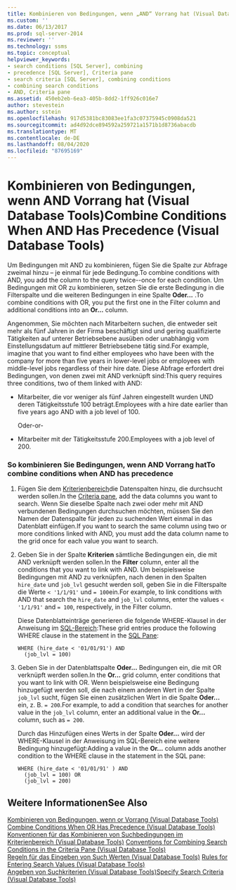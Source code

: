 ```yaml
---
title: Kombinieren von Bedingungen, wenn „AND“ Vorrang hat (Visual Database Tools) | Microsoft-Dokumentation
ms.custom: ''
ms.date: 06/13/2017
ms.prod: sql-server-2014
ms.reviewer: ''
ms.technology: ssms
ms.topic: conceptual
helpviewer_keywords:
- search conditions [SQL Server], combining
- precedence [SQL Server], Criteria pane
- search criteria [SQL Server], combining conditions
- combining search conditions
- AND, Criteria pane
ms.assetid: 450eb2eb-6ea3-405b-8dd2-1ff926c016e7
author: stevestein
ms.author: sstein
ms.openlocfilehash: 917d5381bc83083ee1fa3c07375945c0908da521
ms.sourcegitcommit: ad4d92dce894592a259721a1571b1d8736abacdb
ms.translationtype: MT
ms.contentlocale: de-DE
ms.lasthandoff: 08/04/2020
ms.locfileid: "87695169"
---
```

# <a name="combine-conditions-when-and-has-precedence-visual-database-tools"></a><span data-ttu-id="db529-102">Kombinieren von Bedingungen, wenn AND Vorrang hat (Visual Database Tools)</span><span class="sxs-lookup"><span data-stu-id="db529-102">Combine Conditions When AND Has Precedence (Visual Database Tools)</span></span>
  <span data-ttu-id="db529-103">Um Bedingungen mit AND zu kombinieren, fügen Sie die Spalte zur Abfrage zweimal hinzu – je einmal für jede Bedingung.</span><span class="sxs-lookup"><span data-stu-id="db529-103">To combine conditions with AND, you add the column to the query twice--once for each condition.</span></span> <span data-ttu-id="db529-104">Um Bedingungen mit OR zu kombinieren, setzen Sie die erste Bedingung in die Filterspalte und die weiteren Bedingungen in eine Spalte **Oder...** .</span><span class="sxs-lookup"><span data-stu-id="db529-104">To combine conditions with OR, you put the first one in the Filter column and additional conditions into an **Or...** column.</span></span>  
  
 <span data-ttu-id="db529-105">Angenommen, Sie möchten nach Mitarbeitern suchen, die entweder seit mehr als fünf Jahren in der Firma beschäftigt sind und gering qualifizierte Tätigkeiten auf unterer Betriebsebene ausüben oder unabhängig vom Einstellungsdatum auf mittlerer Betriebsebene tätig sind.</span><span class="sxs-lookup"><span data-stu-id="db529-105">For example, imagine that you want to find either employees who have been with the company for more than five years in lower-level jobs or employees with middle-level jobs regardless of their hire date.</span></span> <span data-ttu-id="db529-106">Diese Abfrage erfordert drei Bedingungen, von denen zwei mit AND verknüpft sind:</span><span class="sxs-lookup"><span data-stu-id="db529-106">This query requires three conditions, two of them linked with AND:</span></span>  
  
-   <span data-ttu-id="db529-107">Mitarbeiter, die vor weniger als fünf Jahren eingestellt wurden UND deren Tätigkeitsstufe 100 beträgt.</span><span class="sxs-lookup"><span data-stu-id="db529-107">Employees with a hire date earlier than five years ago AND with a job level of 100.</span></span>  
  
     <span data-ttu-id="db529-108">Oder</span><span class="sxs-lookup"><span data-stu-id="db529-108">-or-</span></span>  
  
-   <span data-ttu-id="db529-109">Mitarbeiter mit der Tätigkeitsstufe 200.</span><span class="sxs-lookup"><span data-stu-id="db529-109">Employees with a job level of 200.</span></span>  
  
### <a name="to-combine-conditions-when-and-has-precedence"></a><span data-ttu-id="db529-110">So kombinieren Sie Bedingungen, wenn AND Vorrang hat</span><span class="sxs-lookup"><span data-stu-id="db529-110">To combine conditions when AND has precedence</span></span>  
  
1.  <span data-ttu-id="db529-111">Fügen Sie dem [Kriterienbereich](visual-database-tools.md)die Datenspalten hinzu, die durchsucht werden sollen.</span><span class="sxs-lookup"><span data-stu-id="db529-111">In the [Criteria pane](visual-database-tools.md), add the data columns you want to search.</span></span> <span data-ttu-id="db529-112">Wenn Sie dieselbe Spalte nach zwei oder mehr mit AND verbundenen Bedingungen durchsuchen möchten, müssen Sie den Namen der Datenspalte für jeden zu suchenden Wert einmal in das Datenblatt einfügen.</span><span class="sxs-lookup"><span data-stu-id="db529-112">If you want to search the same column using two or more conditions linked with AND, you must add the data column name to the grid once for each value you want to search.</span></span>  
  
2.  <span data-ttu-id="db529-113">Geben Sie in der Spalte **Kriterien** sämtliche Bedingungen ein, die mit AND verknüpft werden sollen.</span><span class="sxs-lookup"><span data-stu-id="db529-113">In the **Filter** column, enter all the conditions that you want to link with AND.</span></span> <span data-ttu-id="db529-114">Um beispielsweise Bedingungen mit AND zu verknüpfen, nach denen in den Spalten `hire_date` und `job_lvl` gesucht werden soll, geben Sie in die Filterspalte die Werte `< '1/1/91'` und `= 100`ein.</span><span class="sxs-lookup"><span data-stu-id="db529-114">For example, to link conditions with AND that search the `hire_date` and `job_lvl` columns, enter the values `< '1/1/91'` and `= 100`, respectively, in the Filter column.</span></span>  
  
     <span data-ttu-id="db529-115">Diese Datenblatteinträge generieren die folgende WHERE-Klausel in der Anweisung im [SQL-Bereich](sql-pane-visual-database-tools.md):</span><span class="sxs-lookup"><span data-stu-id="db529-115">These grid entries produce the following WHERE clause in the statement in the [SQL Pane](sql-pane-visual-database-tools.md):</span></span>  
  
    ```  
    WHERE (hire_date < '01/01/91') AND  
      (job_lvl = 100)  
    ```  
  
3.  <span data-ttu-id="db529-116">Geben Sie in der Datenblattspalte **Oder...** Bedingungen ein, die mit OR verknüpft werden sollen.</span><span class="sxs-lookup"><span data-stu-id="db529-116">In the **Or...** grid column, enter conditions that you want to link with OR.</span></span> <span data-ttu-id="db529-117">Wenn beispielsweise eine Bedingung hinzugefügt werden soll, die nach einem anderen Wert in der Spalte `job_lvl` sucht, fügen Sie einen zusätzlichen Wert in die Spalte **Oder...** ein, z. B. `= 200`.</span><span class="sxs-lookup"><span data-stu-id="db529-117">For example, to add a condition that searches for another value in the `job_lvl` column, enter an additional value in the **Or...** column, such as `= 200`.</span></span>  
  
     <span data-ttu-id="db529-118">Durch das Hinzufügen eines Werts in der Spalte **Oder...** wird der WHERE-Klausel in der Anweisung im SQL-Bereich eine weitere Bedingung hinzugefügt:</span><span class="sxs-lookup"><span data-stu-id="db529-118">Adding a value in the **Or...** column adds another condition to the WHERE clause in the statement in the SQL pane:</span></span>  
  
    ```  
    WHERE (hire_date < '01/01/91' ) AND  
      (job_lvl = 100) OR   
      (job_lvl = 200)  
    ```  
  
## <a name="see-also"></a><span data-ttu-id="db529-119">Weitere Informationen</span><span class="sxs-lookup"><span data-stu-id="db529-119">See Also</span></span>  
 <span data-ttu-id="db529-120">[Kombinieren von Bedingungen, wenn or Vorrang &#40;Visual Database Tools&#41;](combine-conditions-when-or-has-precedence-visual-database-tools.md) </span><span class="sxs-lookup"><span data-stu-id="db529-120">[Combine Conditions When OR Has Precedence &#40;Visual Database Tools&#41;](combine-conditions-when-or-has-precedence-visual-database-tools.md) </span></span>  
 <span data-ttu-id="db529-121">[Konventionen für das Kombinieren von Suchbedingungen im Kriterienbereich &#40;Visual Database Tools&#41;](conventions-combine-search-conditions-in-criteria-pane-visual-db-tools.md) </span><span class="sxs-lookup"><span data-stu-id="db529-121">[Conventions for Combining Search Conditions in the Criteria Pane &#40;Visual Database Tools&#41;](conventions-combine-search-conditions-in-criteria-pane-visual-db-tools.md) </span></span>  
 <span data-ttu-id="db529-122">[Regeln für das Eingeben von Such Werten &#40;Visual Database Tools&#41;](rules-for-entering-search-values-visual-database-tools.md) </span><span class="sxs-lookup"><span data-stu-id="db529-122">[Rules for Entering Search Values &#40;Visual Database Tools&#41;](rules-for-entering-search-values-visual-database-tools.md) </span></span>  
 [<span data-ttu-id="db529-123">Angeben von Suchkriterien &#40;Visual Database Tools&#41;</span><span class="sxs-lookup"><span data-stu-id="db529-123">Specify Search Criteria &#40;Visual Database Tools&#41;</span></span>](specify-search-criteria-visual-database-tools.md)  
  
  
